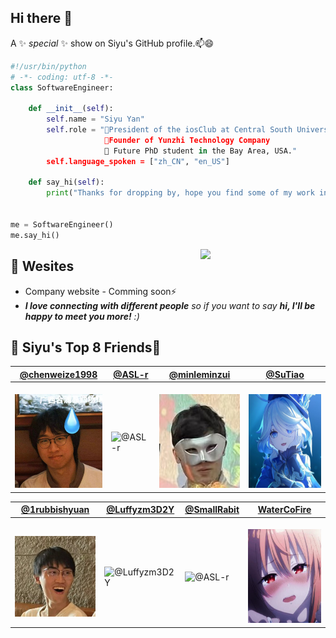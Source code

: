 ## Hi there 👋
A ✨ _special_ ✨ show on Siyu's GitHub profile.📫😄
```python
#!/usr/bin/python
# -*- coding: utf-8 -*-
class SoftwareEngineer:

    def __init__(self):
        self.name = "Siyu Yan"
        self.role = "🌱President of the iosClub at Central South University
                     👯Founder of Yunzhi Technology Company
                     🔭 Future PhD student in the Bay Area, USA."
        self.language_spoken = ["zh_CN", "en_US"]

    def say_hi(self):
        print("Thanks for dropping by, hope you find some of my work interesting.")


me = SoftwareEngineer()
me.say_hi()
```

<img align='right' src='https://user-images.githubusercontent.com/5713670/87202985-820dcb80-c2b6-11ea-9f56-7ec461c497c3.gif' width='200'>

## 📝 Wesites
- Company website - Comming soon⚡
- <em><b>I love connecting with different people</b> so if you want to say <b>hi, I'll be happy to meet you more!</b> :)</em>

## 🍕 Siyu's Top 8 Friends🍕
[@chenweize1998](https://github.com/chenweize1998) | [@ASL-r](https://github.com/ASL-r) | [@minleminzui](https://github.com/minleminzui) | [@SuTiao](https://github.com/SuTiao?tab=overview&from=2022-12-01&to=2022-12-31)
--- | --- | --- | ---
<br><img src="https://github.com/SGYSY/SGYSY/blob/main/weize.jpg" alt="@chenweize1998" width="150" height="150"> | <br><img src="https://github.com/SGYSY/SGYSY/blob/main/liran.jpg" alt="@ASL-r" width="150" height="150"> | <br><img src="https://github.com/SGYSY/SGYSY/blob/main/yitong.jpg" alt="@Luffyzm3D2Y" width="150" height="150"> | <br><img src="https://github.com/SGYSY/SGYSY/blob/main/haoyang.jpg" alt="@SuTiao" width="150" height="150">

[@1rubbishyuan](https://github.com/1rubbishyuan) | [@Luffyzm3D2Y](https://github.com/Luffyzm3D2Y) | [@SmallRabit](https://github.com/SmallRabit) | [WaterCoFire](https://github.com/WaterCoFire)
--- | --- | --- | ---
<br><img src="https://github.com/SGYSY/SGYSY/blob/main/jiarui150.jpg" alt="@1rubbishyuan" > | <br><img src="https://github.com/SGYSY/SGYSY/blob/main/ziming.jpg" alt="@Luffyzm3D2Y" width="150" height="150"> | <br><img src="https://github.com/SGYSY/SGYSY/blob/main/lixin.png" alt="@ASL-r" width="150" height="150"> | <br><img src="https://github.com/SGYSY/SGYSY/blob/main/jason.jpg" alt="@SuTiao" width="150" height="150">



